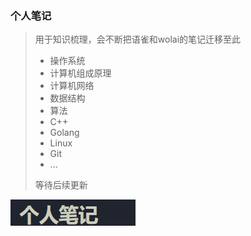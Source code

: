 ### 个人笔记

> 用于知识梳理，会不断把语雀和wolai的笔记迁移至此
>
> - 操作系统
> - 计算机组成原理
> - 计算机网络
> - 数据结构
> - 算法
> - C++
> - Golang
> - Linux
> - Git
> - ...
>
> 等待后续更新

![image-20230120190746697](./images/image-20230120190746697.png)

